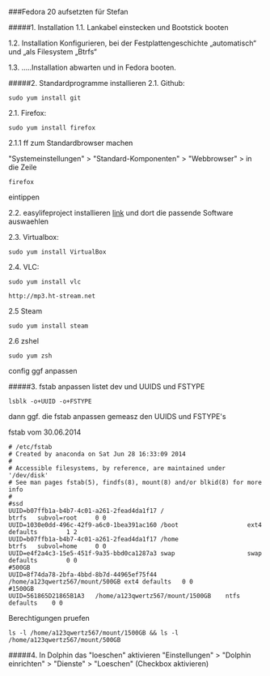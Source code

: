 ###Fedora 20 aufsetzten für Stefan

#####1. Installation
  1.1. Lankabel einstecken und Bootstick booten
  
  1.2. Installation Konfigurieren, bei der Festplattengeschichte „automatisch“ und „als Filesystem „Btrfs“
  
  1.3. .....Installation abwarten und in Fedora booten.

#####2. Standardprogramme installieren
  2.1. Github:
  
    sudo yum install git
  
  2.1. Firefox:
  
    sudo yum install firefox
  
  2.1.1 ff zum Standardbrowser machen
  
  "Systemeinstellungen" > "Standard-Komponenten" > "Webbrowser" > in die Zeile
  
    firefox
    
  eintippen
  
  2.2. easylifeproject installieren [link](http://easylifeproject.org/) und dort die passende Software auswaehlen
  
    
  2.3. Virtualbox:
  
    sudo yum install VirtualBox
    
  2.4. VLC:

    sudo yum install vlc
    
    http://mp3.ht-stream.net
    
  2.5 Steam
  
    sudo yum install steam
  
  2.6 zshel
  
    sudo yum zsh
    
  config ggf anpassen
  
#####3. fstab anpassen
  listet dev und UUIDS und FSTYPE
  
    lsblk -o+UUID -o+FSTYPE

  dann ggf. die fstab anpassen gemeasz den UUIDS und FSTYPE's
  
  fstab vom 30.06.2014
                                                                                                                   
    # /etc/fstab                                                                                                         
    # Created by anaconda on Sat Jun 28 16:33:09 2014                                                                    
    #                                                                                                                    
    # Accessible filesystems, by reference, are maintained under '/dev/disk'                                             
    # See man pages fstab(5), findfs(8), mount(8) and/or blkid(8) for more info                                          
    #     
    #ssd
    UUID=b07ffb1a-b4b7-4c01-a261-2fead4da1f17 /                       btrfs   subvol=root     0 0                 
    UUID=1030e0dd-496c-42f9-a6c0-1bea391ac160 /boot                   ext4    defaults        1 2
    UUID=b07ffb1a-b4b7-4c01-a261-2fead4da1f17 /home                   btrfs   subvol=home     0 0
    UUID=e4f2a4c3-15e5-451f-9a35-bbd0ca1287a3 swap                    swap    defaults        0 0
    #500GB
    UUID=8f74da78-2bfa-4bbd-8b7d-44965ef75f44 /home/a123qwertz567/mount/500GB ext4 defaults   0 0
    #1500GB
    UUID=561865D21865B1A3	/home/a123qwertz567/mount/1500GB	ntfs	defaults	0 0
    
   Berechtigungen pruefen
   
    ls -l /home/a123qwertz567/mount/1500GB && ls -l /home/a123qwertz567/mount/500GB 

    
#####4. In Dolphin das "loeschen" aktivieren
  "Einstellungen" > "Dolphin einrichten" > "Dienste" > "Loeschen" (Checkbox aktivieren)



                                      